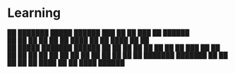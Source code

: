 # Learning

  ██      ███████  █████  ██████  ███    ██ ██ ███    ██  ██████  
  ██      ██      ██   ██ ██   ██ ████   ██ ██ ████   ██ ██       
  ██      █████   ███████ ██████  ██ ██  ██ ██ ██ ██  ██ ██   ███ 
  ██      ██      ██   ██ ██   ██ ██  ██ ██ ██ ██  ██ ██ ██    ██ 
  ███████ ███████ ██   ██ ██   ██ ██   ████ ██ ██   ████  ██████  
